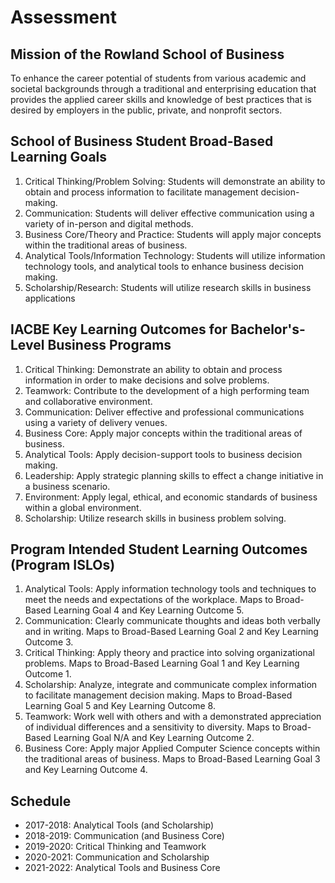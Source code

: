 # Assessment

## Mission of the Rowland School of Business

To enhance the career potential of students from various academic and societal backgrounds through a traditional and enterprising education that provides the applied career skills and knowledge of best practices that is desired by employers in the public, private, and nonprofit sectors.

## School of Business Student Broad-Based Learning Goals

1. Critical Thinking/Problem Solving: Students will demonstrate an ability to obtain and process information to facilitate management decision-making. 
2. Communication: Students will deliver effective communication using a variety of in-person and digital methods. 
3. Business Core/Theory and Practice: Students will apply major concepts within the traditional areas of business. 
4. Analytical Tools/Information Technology: Students will utilize information technology tools, and analytical tools to enhance business decision making. 
5. Scholarship/Research: Students will utilize research skills in business applications 

## IACBE Key Learning Outcomes for Bachelor's-Level Business Programs

1. Critical Thinking: Demonstrate an ability to obtain and process information in order to make decisions and solve problems.
2. Teamwork: Contribute to the development of a high performing team and collaborative environment.
3. Communication: Deliver effective and professional communications using a variety of delivery venues.
4. Business Core: Apply major concepts within the traditional areas of business.
5. Analytical Tools: Apply decision-support tools to business decision making.
6. Leadership: Apply strategic planning skills to effect a change initiative in a business scenario.
7. Environment: Apply legal, ethical, and economic standards of business within a global environment.
8. Scholarship: Utilize research skills in business problem solving.

## Program Intended Student Learning Outcomes (Program ISLOs)

1. Analytical Tools: Apply information technology tools and techniques to meet the needs and expectations of the workplace.
   Maps to Broad-Based Learning Goal 4 and Key Learning Outcome 5.
2. Communication: Clearly communicate thoughts and ideas both verbally and in writing.
   Maps to Broad-Based Learning Goal 2 and Key Learning Outcome 3.
3. Critical Thinking: Apply theory and practice into solving organizational problems.
   Maps to Broad-Based Learning Goal 1 and Key Learning Outcome 1.
4. Scholarship: Analyze, integrate and communicate complex information to facilitate management decision making.
   Maps to Broad-Based Learning Goal 5 and Key Learning Outcome 8.
5. Teamwork: Work well with others and with a demonstrated appreciation of individual differences and a sensitivity to diversity.
   Maps to Broad-Based Learning Goal N/A and Key Learning Outcome 2.
6. Business Core: Apply major Applied Computer Science concepts within the traditional areas of business.
   Maps to Broad-Based Learning Goal 3 and Key Learning Outcome 4.

## Schedule

* 2017-2018: Analytical Tools (and Scholarship)
* 2018-2019: Communication (and Business Core)
* 2019-2020: Critical Thinking and Teamwork
* 2020-2021: Communication and Scholarship
* 2021-2022: Analytical Tools and Business Core
